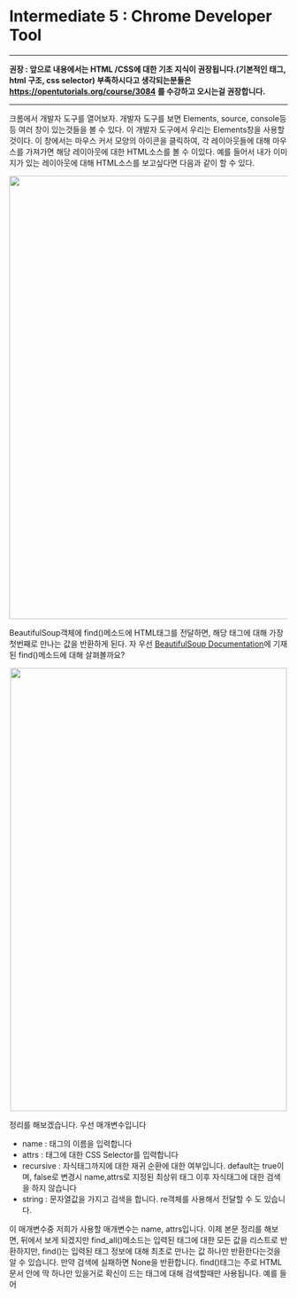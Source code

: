 # Intermediate 5 : Chrome Developer Tool
***

**권장 : 앞으로 내용에서는 HTML /CSS에 대한 기초 지식이 권장됩니다.(기본적인 태그, html 구조, css selector) 부족하시다고 생각되는분들은 https://opentutorials.org/course/3084 를 수강하고 오시는걸 권장합니다.**
***

크롬에서 개발자 도구를 열어보자. 개발자 도구를 보면 Elements, source, console등등 여러 창이 있는것들을 볼 수 있다. 이 개발자 도구에서 우리는 Elements창을 사용할 것이다. 이 창에서는 마우스 커서 모양의 아이콘을 클릭하여, 각 레이아웃들에 대해 마우스를 가져가면 해당 레이아웃에 대한 HTML소스를 볼 수 이있다. 예를 들어서 내가 이미지가 있는 레이아웃에 대해 HTML소스를 보고싶다면 다음과 같이 할 수 있다.

<center><img src="https://user-images.githubusercontent.com/45956041/147309900-6827a3ef-66f9-443c-a617-f04f2f342c2b.png" width="1000" height="800"></center>


BeautifulSoup객체에 find()메소드에 HTML태그를 전달하면, 해당 태그에 대해 가장 첫번째로 만나는 값을 반환하게 된다. 자 우선 [BeautifulSoup Documentation](https://beautiful-soup-4.readthedocs.io/en/latest/index.html)에 기재된 find()메소드에 대해 살펴볼까요?

<center><img src="https://user-images.githubusercontent.com/45956041/147311648-970a9b36-9bdd-4ff5-9de9-b3d954c7b544.png" width="500" height="800"></center>

정리를 해보겠습니다. 우선 매개변수입니다

  - name : 태그의 이름을 입력합니다
  - attrs : 태그에 대한 CSS Selector를 입력합니다
  - recursive : 자식태그까지에 대한 재귀 순환에 대한 여부입니다. default는 true이며, false로 변경시 name,attrs로 지정된 최상위 태그 이후 자식태그에 대한 검색을 하지 않습니다
  - string : 문자열값을 가지고 검색을 합니다. re객체를 사용해서 전달할 수 도 있습니다.

이 매개변수중 저희가 사용할 매개변수는 name, attrs입니다. 이제 본문 정리를 해보면, 뒤에서 보게 되겠지만 find_all()메소드는 입력된 태그에 대한 모든 값을 리스트로 반환하지만, find()는 입력된 태그 정보에 대해 최초로 만나는 값 하나만 반환한다는것을 알 수 있습니다. 만약 검색에 실패하면 None을 반환합니다.
find()태그는 주로 HTML문서 안에 딱 하나만 있을거로 확신이 드는 태그에 대해 검색할때만 사용됩니다. 예를 들어 <title>태그가 있겠군요. 그럼 find()메소드를 이용해서 <title>태그와 <title>태그의 content까지 출력해 보겠습니다.
  
```python3
import requests,sys
from bs4 import BeautifulSoup

url = "https://ko.wikipedia.org/wiki/%EC%95%A0%ED%94%8C"
# Get response from url
resp = requests.get(url)
#Get HTML text from response
resp_text = resp.text
# Variable for Beautiful Soup Instance
html = None

# If status code is in range of 200 : response is normal
if resp.status_code >= 200 and resp.status_code <300:
    print(f"Response Code : {resp.status_code}")
    html = BeautifulSoup(resp_text,'html.parser')
# If status code is not in range 200 : Abnormal connection
else:
    print(f"Connection Status is {resp.status_code}. Abnormal Response.")
    sys.exit()

title_tag = html.find('title')
print(title_tag)
print("\n")
print(title_tag.text)
''''
Response Code : 200
<title>애플 - 위키백과, 우리 모두의 백과사전</title>


애플 - 위키백과, 우리 모두의 백과사전
'''  
```
